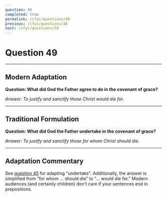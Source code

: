 ```yaml
---
question: 49
completed: true
permalink: /cfyc/questions/49
previous: /cfyc/questions/48
next: /cfyc/questions/50
---
```

# Question 49

---
## Modern Adaptation
**Question: What did God the Father agree to do in the covenant of grace?**

*Answer: To justify and sanctify those Christ would die for.*

---
## Traditional Formulation
**Question: What did God the Father undertake in the covenant of grace?**

*Answer: To justify and sanctify those for whom Christ should die.*

---
## Adaptation Commentary
See [question 45](/cfyc/questions/45) for adapting "undertake". Additionally, the answer
is simplified from "for whom ... should die" to "... would die for." Modern audiences (and
certainly children) don't care if your sentences end in prepositions.